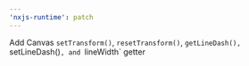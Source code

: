 ```yaml
---
'nxjs-runtime': patch
---
```


Add Canvas `setTransform()`, `resetTransform()`, `getLineDash(), `setLineDash()`, and `lineWidth` getter
